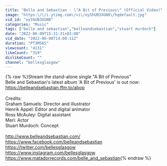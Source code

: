 ```yaml
---
title: "Belle and Sebastian - \"A Bit of Previous\" (Official Video)"
image: "https:\/\/i.ytimg.com\/vi\/oyShUB3XGN0\/hqdefault.jpg"
vid_id: "oyShUB3XGN0"
categories: "Music"
tags: ["belle and sebastian","belleandsebastian","stuart murdoch"]
date: "2022-06-09T15:31:31+03:00"
vid_date: "2022-06-08T14:00:11Z"
duration: "PT3M56S"
viewcount: "4131"
likeCount: "319"
dislikeCount: ""
channel: "bellesglasgow"
---
```

{% raw %}Stream the stand-alone single &quot;A Bit of Previous&quot; <br />Belle and Sebastian's latest album 'A Bit of Previous' is out now: <a rel="nofollow" target="blank" href="https://belleandsebastian.ffm.to/abop">https://belleandsebastian.ffm.to/abop</a><br /><br />Credits:<br />Graham Samuels: Director and illustrator<br />Henrik Appel: Editor and digital animator<br />Ross McAuley: Digital assistant<br />Meri: Actor<br />Stuart Murdoch: Concept<br /><br /><a rel="nofollow" target="blank" href="http://www.belleandsebastian.com/">http://www.belleandsebastian.com/</a><br /><a rel="nofollow" target="blank" href="https://www.facebook.com/belleandsebastian">https://www.facebook.com/belleandsebastian</a><br /><a rel="nofollow" target="blank" href="https://twitter.com/bellesglasgow">https://twitter.com/bellesglasgow</a><br /><a rel="nofollow" target="blank" href="https://www.instagram.com/bellesglasgow">https://www.instagram.com/bellesglasgow</a><br /><a rel="nofollow" target="blank" href="https://www.matadorrecords.com/belle_and_sebastian">https://www.matadorrecords.com/belle_and_sebastian</a>{% endraw %}
